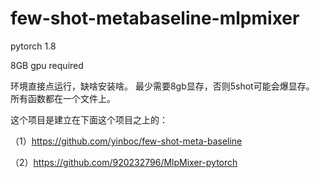 # few-shot-metabaseline-mlpmixer

pytorch 1.8

8GB gpu required

环境直接点运行，缺啥安装啥。
最少需要8gb显存，否则5shot可能会爆显存。
所有函数都在一个文件上。


这个项目是建立在下面这个项目之上的：

（1）https://github.com/yinboc/few-shot-meta-baseline

（2）https://github.com/920232796/MlpMixer-pytorch

